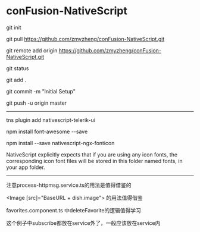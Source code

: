 # conFusion-NativeScript


git init

git pull https://github.com/zmyzheng/conFusion-NativeScript.git

git remote add origin https://github.com/zmyzheng/conFusion-NativeScript.git

git status

git add .

git commit -m "Initial Setup"

git push -u origin master

-----------------------------
 tns plugin add nativescript-telerik-ui
 
npm install font-awesome --save

npm install --save nativescript-ngx-fonticon



NativeScript explicitly expects that if you are using any icon fonts, the corresponding icon font files will be stored in this folder named fonts, in your app folder.


----------------------------

注意process-httpmsg.service.ts的用法是值得借鉴的

<Image [src]="BaseURL + dish.image"></Image> 的用法值得借鉴

favorites.component.ts 中deleteFavorite的逻辑值得学习

这个例子中subscribe都放在service外了，一般应该放在service内



